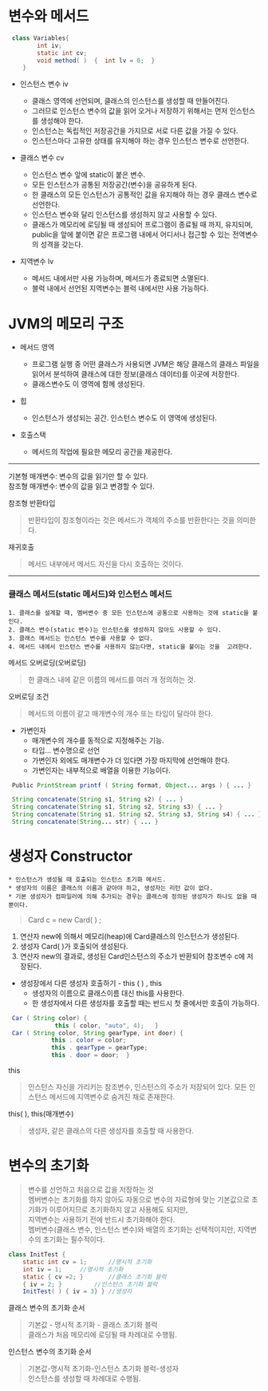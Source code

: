 # 변수와 메서드

```java
 class Variables{	   
		int iv;	   
		static int cv;	   
		void method( )	{  int lv = 0;	} 	
	}  
```

	   
* 인스턴스 변수 iv
	* 클래스 영역에 선언되며, 클래스의 인스턴스를 생성할 때 만들어진다.  
	* 그러므로 인스턴스 변수의 값을 읽어 오거나 저장하기 위해서는 먼저 인스턴스를 생성해야 한다.  
	* 인스턴스는 독립적인 저장공간을 가지므로 서로 다른 값을 가질 수 있다.  
	* 인스턴스마다 고유한 상태를 유지해야 하는 경우 인스턴스 변수로 선언한다.  


* 클래스 변수 cv  
 	* 인스턴스 변수 앞에 static이 붙은 변수.  
 	* 모든 인스턴스가 공통된 저장공간(변수)을 공유하게 된다.  
 	* 한 클래스의 모든 인스턴스가 공통적인 값을 유지해야 하는 경우 클래스 변수로 선언한다.  
 	* 인스턴스 변수와 달리 인스턴스를 생성하지 않고 사용할 수 있다.  
 	* 클래스가 메모리에 로딩될 때 생성되어 프로그램이 종료될 때 까지, 유지되며, public을 앞에 붙이면 같은 프로그램 내에서 어디서나 접근할 수 있는 전역변수의 성격을 갖는다.  
	
	
* 지역변수 lv  
	* 메서드 내에서만 사용 가능하며, 메서드가 종료되면 소멸된다.  
 	* 블럭 내에서 선언된 지역변수는 블럭 내에서만 사용 가능하다.  


# JVM의 메모리 구조
* 메서드 영역   
	* 프로그램 실행 중 어떤 클래스가 사용되면 JVM은 해당 클래스의 클래스 파일을 읽어서 분석하여 클래스에 대한 정보(클래스 데이터)를 이곳에 저장한다.  
	* 클래스변수도 이 영역에 함께 생성된다.  
	
* 힙  
	* 인스턴스가 생성되는 공간. 인스턴스 변수도 이 영역에 생성된다.  
	
* 호출스택  
	* 메서드의 작업에 필요한 메모리 공간을 제공한다.  
 
 
 ----------------
 
기본형 매개변수: 변수의 값을 읽기만 할 수 있다.  
참조형 매개변수: 변수의 값을 읽고 변경할 수 있다.  


참조형 반환타입  
>반환타입이 참조형이라는 것은 메서드가 객체의 주소를 반환한다는 것을 의미한다.  


재귀호출  
 >메서드 내부에서 메서드 자신을 다시 호출하는 것이다.  

 ---------------
 
### 클래스 메서드(static 메서드)와 인스턴스 메서드  
	1. 클래스를 설계할 때, 멤버변수 중 모든 인스턴스에 공통으로 사용하는 것에 static을 붙인다.  
	2. 클래스 변수(static 변수)는 인스턴스를 생성하지 않아도 사용할 수 있다.  
	3. 클래스 메서드는 인스턴스 변수를 사용할 수 없다.  
	4. 메서드 내에서 인스턴스 변수를 사용하지 않는다면, static을 붙이는 것을  고려한다.  
	

메서드 오버로딩(오버로딩)  
>한 클래스 내에 같은 이름의 메서드를 여러 개 정의하는 것.  

오버로딩 조건  
>메서드의 이름이 같고 매개변수의 개수 또는 타입이 달라야 한다.  

 
* 가변인자
 	* 매개변수의 개수를 동적으로 지정해주는 기능.  
 	* 타입... 변수명으로 선언  
 	* 가변인자 외에도 매개변수가 더 있다면 가장 마지막에 선언해야 한다.  
 	* 가변인자는 내부적으로 배열을 이용한 기능이다.  
	
```java
 Public PrintStream printf ( String format, Object... args ) { ... }  

 String concatenate(String s1, String s2) { ... }  
 String concatenate(String s1, String s2, String s3) { ... }  
 String concatenate(String s1, String s2, String s3, String s4) { ... }   
 String concatenate(String... str) { ... }   
```


# 생성자 Constructor  
 	* 인스턴스가 생성될 때 호출되는 인스턴스 초기화 메서드.  
 	* 생성자의 이름은 클래스의 이름과 같아야 하고, 생성자는 리턴 값이 없다.  
 	* 기본 생성자가 컴파일러에 의해 추가되는 경우는 클래스에 정의된 생성자가 하나도 없을 때뿐이다. 
>Card c = new Card( ) ;  

 1. 연산자 new에 의해서 메모리(heap)에 Card클래스의 인스턴스가 생성된다.
 2. 생성자 Card( )가 호출되어 생성된다.
 3. 연산자 new의 결과로, 생성된 Card인스턴스의 주소가 반환되어 참조변수 c에 저장된다.


* 생성장에서 다른 생성자 호출하기 - this ( ) , this  
	* 생성자의 이름으로 클래스이름 대신 this를 사용한다.  
	* 한 생성자에서 다른 생성자를 호출할 때는 반드시 첫 줄에서만 호출이 가능하다.

```java
 Car ( String color) { 
			 this ( color, "auto", 4);   }
 Car ( String color, String gearType, int door) {
			this . color = color;
			this . gearType = gearType;
			this . door = door;  }
```


 this 
 > 인스턴스 자신을 가리키는 참조변수, 인스턴스의 주소가 저장되어 있다. 모든 인스턴스 메서드에 지역변수로 숨겨진 채로 존재한다.  
 
 this( ), this(매개변수)   
 > 생성자, 같은 클래스의 다른 생성자를 호출할 때 사용한다.  



# 변수의 초기화 
 > 변수를 선언하고 처음으로 값을 저장하는 것  
 멤버변수는 초기화를 하지 않아도 자동으로 변수의 자료형에 맞는 기본값으로 초기화가 이루어지므로 초기화하지 않고 사용해도 되지만,   
 지역변수는 사용하기 전에 반드시 초기화해야 한다.   
 멤버변수(클래스 변수, 인스턴스 변수)와 배열의 초기화는 선택적이지만, 지역변수의 초기화는 필수적이다.

```java
class InitTest {
	static int cv = 1;		//명시적 초기화
	int iv = 1;		//명시적 초기화
	static { cv =2; }		//클래스 초기화 블럭
	{ iv = 2; }			//인스턴스 초기화 블럭
	InitTest( ) { iv = 3} }	//생성자   
```
	
	
	
클래스 변수의 초기화 순서   
> 기본값 - 명시적 초기화 - 클래스 초기화 블럭    
> 클래스가 처음 메모리에 로딩될 때 차례대로 수행됨.  
  
인스턴스 변수의 초기화 순서  
> 기본값-명시적 초기화-인스턴스 초기화 블럭-생성자   
> 인스턴스를 생성할 때 차례대로 수행됨.
